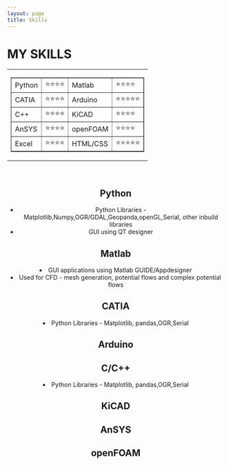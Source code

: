 ```yaml
---
layout: page
title: Skills
---
```


<h1>MY SKILLS</h1>


<Center>
<table>
  <tr>
    <td><table border="1">
      <tbody>
        <tr>
          <td>Python</td>
          <td>⭐⭐⭐⭐</td>
           <td>Matlab</td>
          <td>⭐⭐⭐⭐</td>
        </tr>
        <tr>
          <td>CATIA</td>
          <td>⭐⭐⭐⭐</td>
          <td>Arduino</td>
          <td>⭐⭐⭐⭐⭐</td>
        </tr>
        <tr>
          <td>C++</td>
          <td>⭐⭐⭐⭐</td>
          <td>KiCAD</td>
          <td>⭐⭐⭐⭐</td>
        </tr>
        <tr>
          <td>AnSYS</td>
          <td>⭐⭐⭐⭐</td>
          <td>openFOAM</td>
          <td>⭐⭐⭐⭐</td>
        </tr>
         <tr>
          <td>Excel</td>
          <td>⭐⭐⭐⭐</td>
          <td>HTML/CSS</td>
          <td>⭐⭐⭐⭐⭐</td>
        </tr>
      </tbody>
    </table></td>
  </tr>
</table>  <br>
<h2>Python</h2>
<CENTER><ul>
  <li>Python Libraries - Matplotlib,Numpy,OGR/GDAL,Geopanda,openGL,Serial, other inbuild libraries</li>
  <li>GUI using QT designer</li>
</ul>
<h2>Matlab</h2>
<li>GUI applications using Matlab GUIDE/Appdesigner</li>
  <li>Used for CFD - mesh generation, potential flows and complex potential flows </li>
<h2>CATIA</h2>
<li>Python Libraries - Matplotlib, pandas,OGR,Serial</li>
<h2>Arduino</h2>
<h2>C/C++</h2>
<li>Python Libraries - Matplotlib, pandas,OGR,Serial</li>
<h2>KiCAD</h2>
<h2>AnSYS</h2>
<h2>openFOAM</h2>
